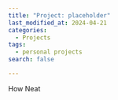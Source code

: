 ```yaml
---
title: "Project: placeholder"
last_modified_at: 2024-04-21
categories:
  - Projects
tags:
  - personal projects 
search: false

---
```


How Neat